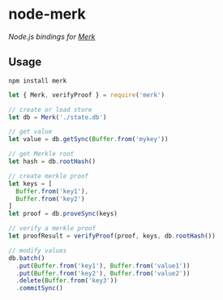 # node-merk

*Node.js bindings for [Merk](https://github.com/nomic-io/merk)*

## Usage

`npm install merk`

```js
let { Merk, verifyProof } = require('merk')

// create or load store
let db = Merk('./state.db')

// get value
let value = db.getSync(Buffer.from('mykey'))

// get Merkle root
let hash = db.rootHash()

// create merkle proof
let keys = [
  Buffer.from('key1'),
  Buffer.from('key2')
]
let proof = db.proveSync(keys)

// verify a merkle proof
let proofResult = verifyProof(proof, keys, db.rootHash())

// modify values
db.batch()
  .put(Buffer.from('key1'), Buffer.from('value1'))
  .put(Buffer.from('key2'), Buffer.from('value2'))
  .delete(Buffer.from('key3'))
  .commitSync()
```
